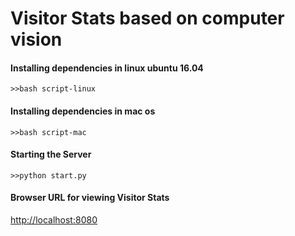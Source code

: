 # Visitor Stats based on computer vision

#### Installing dependencies in linux ubuntu 16.04
```
>>bash script-linux
```

#### Installing dependencies in mac os
```
>>bash script-mac
```


#### Starting the Server
```
>>python start.py
```

#### Browser URL for viewing Visitor Stats
[http://localhost:8080](http://localhost:8080)
